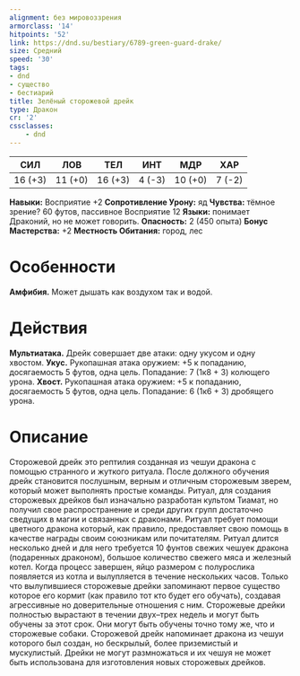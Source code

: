 ```yaml
---
alignment: без мировоззрения
armorclass: '14'
hitpoints: '52'
link: https://dnd.su/bestiary/6789-green-guard-drake/
size: Средний
speed: '30'
tags:
- dnd
- существо
- бестиарий
title: Зелёный сторожевой дрейк
type: Дракон
cr: '2'
cssclasses:
    - dnd
---
```



| СИЛ | ЛОВ | ТЕЛ | ИНТ | МДР | ХАР |
|---|---|---|---|---|---|
| 16 (+3) | 11 (+0) | 16 (+3) | 4 (-3) | 10 (+0) | 7 (-2) |
**Навыки:** Восприятие +2
**Сопротивление Урону:** яд
**Чувства:** тёмное зрение? 60 футов, пассивное Восприятие 12
**Языки:** понимает Драконий, но не может говорить.
**Опасность:** 2 (450 опыта)
**Бонус Мастерства:** +2
**Местность Обитания:** город, лес


# Особенности
**Амфибия.** Может дышать как воздухом так и водой.


# Действия
**Мультиатака.** Дрейк совершает две атаки: одну укусом и одну хвостом.
**Укус.** Рукопашная атака оружием: +5 к попаданию, досягаемость 5 футов, одна цель. Попадание: 7 (1к8 + 3) колющего урона.
**Хвост.** Рукопашная атака оружием: +5 к попаданию, досягаемость 5 футов, одна цель. Попадание: 6 (1к6 + 3) дробящего урона.


# Описание
Сторожевой дрейк это рептилия созданная из чешуи дракона с помощью странного и жуткого ритуала. После должного обучения дрейк становится послушным, верным и отличным сторожевым зверем, который может выполнять простые команды. Ритуал, для создания сторожевых дрейков был изначально разработан культом Тиамат, но получил свое распространение и среди других групп достаточно сведущих в магии и связанных с драконами. Ритуал требует помощи цветного дракона который, как правило, предоставляет свою помощь в качестве награды своим союзникам или почитателям. Ритуал длится несколько дней и для него требуется 10 фунтов свежих чешуек дракона (подаренных драконом), большое количество свежего мяса и железный котел. Когда процесс завершен, яйцо размером с полурослика появляется из котла и вылупляется в течение нескольких часов. Только что вылупившиеся сторожевые дрейки запоминают первое существо которое его кормит (как правило тот кто будет его обучать), создавая агрессивные но доверительные отношения с ним. Сторожевые дрейки полностью вырастают в течении двух–трех недель и могут быть обучены за этот срок. Они могут быть обучены точно тому же, что и сторожевые собаки. Сторожевой дрейк напоминает дракона из чешуи которого был создан, но бескрылый, более приземистый и мускулистый. Дрейки не могут размножаться и их чешуя не может быть использована для изготовления новых сторожевых дрейков.
